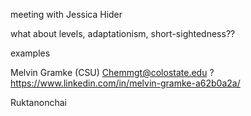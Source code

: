meeting with Jessica Hider

what about levels, adaptationism, short-sightedness??


examples

Melvin Gramke (CSU)
Chemmgt@colostate.edu ?
https://www.linkedin.com/in/melvin-gramke-a62b0a2a/

Ruktanonchai
